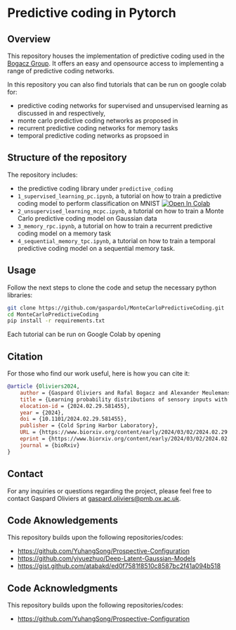 # Predictive coding in Pytorch

## Overview
This repository houses the implementation of predictive coding used in the [Bogacz Group](https://www.mrcbndu.ox.ac.uk/groups/bogacz-group). It offers an easy and opensource access to implementing a range of predictive coding networks.

In this repository you can also find tutorials that can be run on google colab for:
- predictive coding networks for supervised and unsupervised learning as discussed in []() and []() respectively,
- monte carlo predictive coding networks as proposed in []()
- recurrent predictive coding networks for memory tasks[]()
- temporal predictive coding networks as propsoed in []()



## Structure of the repository
The repository includes:
- the predictive coding library under `predictive_coding`
- `1_supervised_learning_pc.ipynb`, a tutorial on how to train a predictive coding model to perform classification on MNIST [![Open In Colab](https://colab.research.google.com/assets/colab-badge.svg)](https://colab.research.google.com/github/Bogacz-Group/PredictiveCoding/blob/main/1_supervised_learning_pc.ipynb)
- `2_unsupervised_learning_mcpc.ipynb`, a tutorial on how to train a Monte Carlo predictive coding model on Gaussian data
- `3_memory_rpc.ipynb`, a tutorial on how to train a recurrent predictive coding model on a memory task
- `4_sequential_memory_tpc.ipynb`, a tutorial on how to train a temporal predictive coding model on a sequential memory task.


## Usage
Follow the next steps to clone the code and setup the necessary python libraries:

```bash
git clone https://github.com/gaspardol/MonteCarloPredictiveCoding.git
cd MonteCarloPredictiveCoding
pip install -r requirements.txt
```

Each tutorial can be run on Google Colab by opening 
## Citation
For those who find our work useful, here is how you can cite it:

```bibtex
@article {Oliviers2024,
	author = {Gaspard Oliviers and Rafal Bogacz and Alexander Meulemans},
	title = {Learning probability distributions of sensory inputs with Monte Carlo Predictive Coding},
	elocation-id = {2024.02.29.581455},
	year = {2024},
	doi = {10.1101/2024.02.29.581455},
	publisher = {Cold Spring Harbor Laboratory},
	URL = {https://www.biorxiv.org/content/early/2024/03/02/2024.02.29.581455},
	eprint = {https://www.biorxiv.org/content/early/2024/03/02/2024.02.29.581455.full.pdf},
	journal = {bioRxiv}
}

```

## Contact
For any inquiries or questions regarding the project, please feel free to contact Gaspard Oliviers at gaspard.oliviers@pmb.ox.ac.uk.

## Code Aknowledgements
This repository builds upon the following repositories/codes:
- https://github.com/YuhangSong/Prospective-Configuration
- https://github.com/yiyuezhuo/Deep-Latent-Gaussian-Models
- https://gist.github.com/atabakd/ed0f7581f8510c8587bc2f41a094b518


## Code Acknowledgments
This repository builds upon the following repositories/codes:
- https://github.com/YuhangSong/Prospective-Configuration
